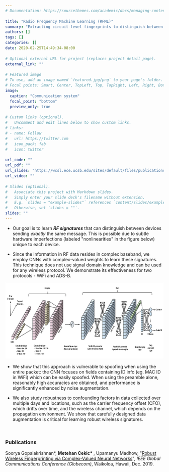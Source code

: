 ```yaml
---
# Documentation: https://sourcethemes.com/academic/docs/managing-content/

title: "Radio Frequency Machine Learning (RFML)"
summary: "Extracting circuit-level fingerprints to distinguish between wireless devices sending exactly same message"
authors: []
tags: []
categories: []
date: 2020-02-25T14:49:34-08:00

# Optional external URL for project (replaces project detail page).
external_link: ""

# Featured image
# To use, add an image named `featured.jpg/png` to your page's folder.
# Focal points: Smart, Center, TopLeft, Top, TopRight, Left, Right, BottomLeft, Bottom, BottomRight.
image:
  caption: "Communication system"
  focal_point: "bottom"
  preview_only: true

# Custom links (optional).
#   Uncomment and edit lines below to show custom links.
# links:
# - name: Follow
#   url: https://twitter.com
#   icon_pack: fab
#   icon: twitter

url_code: ""
url_pdf: ""
url_slides: "https://wcsl.ece.ucsb.edu/sites/default/files/publications/ita2020_madhow.pdf"
url_video: ""

# Slides (optional).
#   Associate this project with Markdown slides.
#   Simply enter your slide deck's filename without extension.
#   E.g. `slides = "example-slides"` references `content/slides/example-slides.md`.
#   Otherwise, set `slides = ""`.
slides: ""
---
```


<ul>
	<li>Our goal is to learn&nbsp;<strong><em>RF signatures</em></strong>&nbsp;that can distinguish between devices sending&nbsp;<em>exactly</em>&nbsp;the same message. This is possible due to subtle hardware imperfections (labeled&nbsp;"nonlinearities" in the figure below) unique to each device.</li>
</ul>

<ul>
	<li>Since the information in RF data resides in complex baseband, we employ CNNs with complex-valued weights to learn these signatures. This technique&nbsp;does&nbsp;not use&nbsp;signal domain knowledge and can be used for any wireless protocol. We demonstrate its effectiveness for two protocols -&nbsp;WiFi and ADS-B.</li>
</ul>

<img src="architect.png" alt="Simply Easy Learning" width="600"
         height="240">

<ul>
	<li>We show that this&nbsp;approach is vulnerable to spoofing&nbsp;when using&nbsp;the entire packet:&nbsp;the CNN focuses on&nbsp;fields containing ID info (eg. MAC ID in WiFi) which can be easily spoofed. When using the preamble alone, reasonably high accuracies are obtained, and performance is significantly enhanced by noise augmentation.</li>
</ul>

<ul>
	<li>We also study robustness to confounding factors&nbsp;in data collected over multiple days and locations, such as the carrier frequency offset (CFO), which drifts over time, and the wireless channel, which depends on the propagation environment. We show that carefully designed data augmentation is critical for learning robust wireless signatures.</li>
</ul>

<p><small>&nbsp;</small></p>


<div class="field__item odd"><div class="entity entity-paragraphs-item paragraphs-item-related-publications-topic-group">
  <div class="content">
    <div class="field field--name-field-sub-topic-title field--type-text field--label-hidden"><div class="field__items"><div class="field__item even"><h3 class="">Publications</h3></div></div></div><div class="field field--name-field-related-publications field--type-entityreference field--label-hidden"><div class="field__items"><div class="field__item even">	<div role="article" class="node node--simple-publication node--promoted contextual-links-region node--citation node--simple-publication--citation">
	  <div class="node__content">
	    <div class="field citation">Soorya Gopalakrishnan*, <b> Metehan Cekic* </b>,&nbsp;Upamanyu Madhow, "<a href="https://www.ece.ucsb.edu/~metehancekic/publication/fingerprinting-2019-globecom/" target="_self">Robust Wireless Fingerprinting via Complex-Valued Neural Networks</a>", <i>IEEE Global Communications Conference (Globecom)</i>,&nbsp;Waikoloa, Hawaii, Dec. 2019. 
          
</div></div></div>  </div>
</div>
</div>

